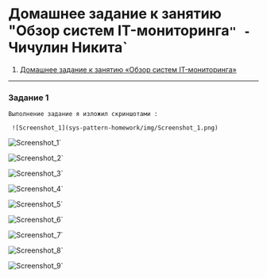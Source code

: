 # Домашнее задание к занятию "Обзор систем IT-мониторинга`" - `Чичулин Никита`



1. [Домашнее задание к занятию «Обзор систем IT-мониторинга»](https://github.com/netology-code/smon-homeworks/blob/main/hw-01.md)

---

### Задание 1

`Выполнение задание я изложил скриншотами : `

`
![Screenshot_1](sys-pattern-homework/img/Screenshot_1.png)`

![Screenshot_1](C:\Users\Admin\Desktop\GIT\gitlab-hw\sys-pattern-homework\img\Screenshot_1.png)`

![Screenshot_2](C:\Users\Admin\Desktop\GIT\gitlab-hw\sys-pattern-homework\img\Screenshot_2.png)`

![Screenshot_3](C:\Users\Admin\Desktop\GIT\gitlab-hw\sys-pattern-homework\img\Screenshot_3.png)`

![Screenshot_4](C:\Users\Admin\Desktop\GIT\gitlab-hw\sys-pattern-homework\img\Screenshot_4.png)`

![Screenshot_5](C:\Users\Admin\Desktop\GIT\gitlab-hw\sys-pattern-homework\img\Screenshot_5.png)`

![Screenshot_6](C:\Users\Admin\Desktop\GIT\gitlab-hw\sys-pattern-homework\img\Screenshot_6.png)`

![Screenshot_7](C:\Users\Admin\Desktop\GIT\gitlab-hw\sys-pattern-homework\img\Screenshot_7.png)`

![Screenshot_8](C:\Users\Admin\Desktop\GIT\gitlab-hw\sys-pattern-homework\img\Screenshot_8.png)`

![Screenshot_9](C:\Users\Admin\Desktop\GIT\gitlab-hw\sys-pattern-homework\img\Screenshot_9.png)`

